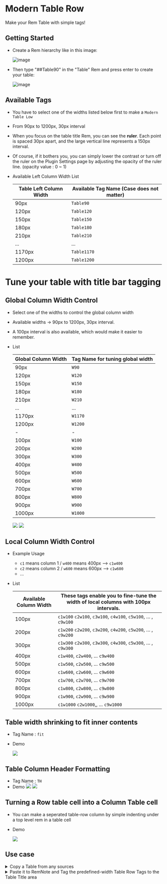 # Modern Table Row

Make your Rem Table with simple tags!

## Getting Started

- Create a Rem hierarchy like in this image:

  ![image](https://user-images.githubusercontent.com/58147075/205598631-67e58b0a-19f5-4c74-8ed9-3b5a563362a4.png)

- Then type "##Table90" in the "Table" Rem and press enter to create your table:

  ![image](https://user-images.githubusercontent.com/58147075/205599037-a453ed5a-641f-42e9-af39-ea18d54edf4b.png)

## Available Tags


- You have to select one of the widths listed below first to make a `Modern Table Low`
- From 90px to 1200px, 30px interval
- When you focus on the table title Rem, you can see the **ruler**. Each point is spaced 30px apart, and the large vertical line represents a 150px interval.
- Of course, if it bothers you, you can simply lower the contrast or turn off the ruler on the Plugin Settings page by adjusting the opacity of the ruler line. (opacity value : 0 ~ 1)
- Available Left Column Width List

  | Table Left Column Width | Available Tag Name (Case does not matter) |
  | ------------- | ------------- |
  | 90px | `Table90` |
  | 120px | `Table120` |
  | 150px | `Table150` |
  | 180px | `Table180` |
  | 210px | `Table210` |
  | ...   |   ...    |
  | 1170px | `Table1170` |
  | 1200px | `Table1200` |
 

# Tune your table with title bar tagging

## Global Column Width Control

- Select one of the widths to control the global column width
- Available widths → 90px to 1200px, 30px interval. 
- A 100px interval is also available, which would make it easier to remember.
- List

  | Global Column Width | Tag Name for tuning global width |
  | ------------- | ------------- |
  | 90px | `W90` |
  | 120px | `W120` |
  | 150px | `W150` |
  | 180px | `W180` |
  | 210px | `W210` |
  | ...   |   ...    |
  | 1170px | `W1170` |
  | 1200px | `W1200` |
  | - |  - |
  | 100px | `W100` |
  | 200px | `W200` |
  | 300px | `W300` |
  | 400px | `W400` |
  | 500px | `W500` |
  | 600px | `W600` |
  | 700px | `W700` |
  | 800px | `W800` |
  | 900px | `W900` |
  | 1000px | `W1000` |

  <img src="https://forum.remnote.io/uploads/default/original/2X/8/8ae892cd66862b9115bbbe74a0a3f1246b8a79e3.gif">
  <img src="https://raw.githubusercontent.com/browneyedsoul/RemNote-ModernTableRow/main/public/2.gif">

## Local Column Width Control
- Example Usage
  - `c1` means column 1 / `w400` means 400px --> `c1w400`
  - `c2` means column 2 / `w600` means 600px --> `c1w600` 
  - ...
- List

  | Available Column Width | These tags enable you to fine-tune the width of local columns with 100px intervals. |
  | ------------- | ------------- |
  | 100px | `c1w100` `c2w100`, `c3w100`, `c4w100`, `c5w100`, ... , `c9w100`  |
  | 200px | `c1w200` `c2w200`, `c3w200`, `c4w200`, `c5w200`, ... , `c9w200`  |
  | 300px | `c1w300` `c2w300`, `c3w300`, `c4w300`, `c5w300`, ... , `c9w300`  |
  | 400px | `c1w400`, `c2w400`, ... `c9w400`  |
  | 500px | `c1w500`, `c2w500`, ... `c9w500`  |
  | 600px | `c1w600`, `c2w600`, ... `c9w600` |
  | 700px | `c1w700`, `c2w700`, ... `c9w700`  |
  | 800px | `c1w800`, `c2w800`, ... `c9w800` |
  | 900px | `c1w900`, `c2w900`, ... `c9w900`  |
  | 1000px | `c1w1000` `c2w1000`,, ... `c9w1000` |

## Table width shrinking to fit inner contents
  
- Tag Name : `fit`
- Demo
  
  <img src="https://raw.githubusercontent.com/browneyedsoul/RemNote-ModernTableRow/main/public/fit.gif">

## Table Column Header Formatting

- Tag Name : `TH`
- Demo
  <img src="https://raw.githubusercontent.com/browneyedsoul/RemNote-ModernTableRow/main/public/thformatting.png">
  <img src="https://raw.githubusercontent.com/browneyedsoul/RemNote-ModernTableRow/main/public/thformatting.gif">


## Turning a Row table cell into a Column Table cell
  
- You can make a seperated table-row column by simple indenting under a top level rem in a table cell
- Demo
  
  <img src="https://raw.githubusercontent.com/browneyedsoul/RemNote-ModernTableRow/main/public/row-to-column.webp">

## Use case

<details>
  <summary>Copy a Table from any sources</summary>
  <img src="https://raw.githubusercontent.com/browneyedsoul/RemNote-ModernTableRow/main/public/0.gif">
</details>

<details>
  <summary>Paste it to RemNote and Tag the predefined-width Table Row Tags to the Table Title area</summary>
  <img src="https://raw.githubusercontent.com/browneyedsoul/RemNote-ModernTableRow/main/public/1.gif">
</details>